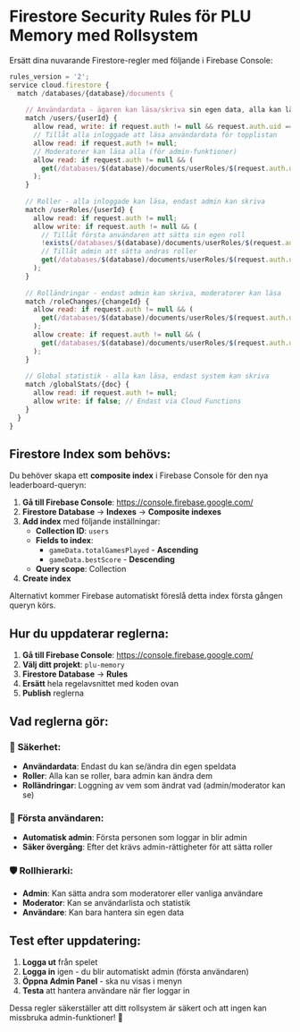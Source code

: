 # Firestore Security Rules för PLU Memory med Rollsystem

Ersätt dina nuvarande Firestore-regler med följande i Firebase Console:

```javascript
rules_version = '2';
service cloud.firestore {
  match /databases/{database}/documents {
    
    // Användardata - ägaren kan läsa/skriva sin egen data, alla kan läsa för topplista
    match /users/{userId} {
      allow read, write: if request.auth != null && request.auth.uid == userId;
      // Tillåt alla inloggade att läsa användardata för topplistan
      allow read: if request.auth != null;
      // Moderatorer kan läsa alla (för admin-funktioner)
      allow read: if request.auth != null && (
        get(/databases/$(database)/documents/userRoles/$(request.auth.uid)).data.role in ['admin', 'moderator']
      );
    }
    
    // Roller - alla inloggade kan läsa, endast admin kan skriva
    match /userRoles/{userId} {
      allow read: if request.auth != null;
      allow write: if request.auth != null && (
        // Tillåt första användaren att sätta sin egen roll
        !exists(/databases/$(database)/documents/userRoles/$(request.auth.uid)) ||
        // Tillåt admin att sätta andras roller
        get(/databases/$(database)/documents/userRoles/$(request.auth.uid)).data.role == 'admin'
      );
    }
    
    // Rolländringar - endast admin kan skriva, moderatorer kan läsa
    match /roleChanges/{changeId} {
      allow read: if request.auth != null && (
        get(/databases/$(database)/documents/userRoles/$(request.auth.uid)).data.role in ['admin', 'moderator']
      );
      allow create: if request.auth != null && (
        get(/databases/$(database)/documents/userRoles/$(request.auth.uid)).data.role == 'admin'
      );
    }
    
    // Global statistik - alla kan läsa, endast system kan skriva
    match /globalStats/{doc} {
      allow read: if request.auth != null;
      allow write: if false; // Endast via Cloud Functions
    }
  }
}
```

## Firestore Index som behövs:

Du behöver skapa ett **composite index** i Firebase Console för den nya leaderboard-queryn:

1. **Gå till Firebase Console**: https://console.firebase.google.com/
2. **Firestore Database** → **Indexes** → **Composite indexes**
3. **Add index** med följande inställningar:
   - **Collection ID**: `users`
   - **Fields to index**:
     - `gameData.totalGamesPlayed` - **Ascending**
     - `gameData.bestScore` - **Descending**
   - **Query scope**: Collection
4. **Create index**

Alternativt kommer Firebase automatiskt föreslå detta index första gången queryn körs.

## Hur du uppdaterar reglerna:

1. **Gå till Firebase Console**: https://console.firebase.google.com/
2. **Välj ditt projekt**: `plu-memory`
3. **Firestore Database** → **Rules**
4. **Ersätt** hela regelavsnittet med koden ovan
5. **Publish** reglerna

## Vad reglerna gör:

### 🔐 **Säkerhet:**
- **Användardata**: Endast du kan se/ändra din egen speldata
- **Roller**: Alla kan se roller, bara admin kan ändra dem
- **Rolländringar**: Loggning av vem som ändrat vad (admin/moderator kan se)

### 👑 **Första användaren:**
- **Automatisk admin**: Första personen som loggar in blir admin
- **Säker övergång**: Efter det krävs admin-rättigheter för att sätta roller

### 🛡️ **Rollhierarki:**
- **Admin**: Kan sätta andra som moderatorer eller vanliga användare
- **Moderator**: Kan se användarlista och statistik
- **Användare**: Kan bara hantera sin egen data

## Test efter uppdatering:

1. **Logga ut** från spelet
2. **Logga in** igen - du blir automatiskt admin (första användaren)
3. **Öppna Admin Panel** - ska nu visas i menyn
4. **Testa** att hantera användare när fler loggar in

Dessa regler säkerställer att ditt rollsystem är säkert och att ingen kan missbruka admin-funktioner! 🚀